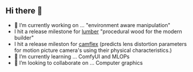 ## Hi there 👋

<!--
**pinkwerks/pinkwerks** is a ✨ _special_ ✨ repository because its `README.md` (this file) appears on your GitHub profile.

Here are some ideas to get you started:
-->

- 🔭 I’m currently working on ... "environment aware manipulation"
- I hit a release milestone for [lumber](http://github.com/pinkwerks/lumber) "procedural wood for the modern builder"
- I hit a release mileston for [camflex](http://github.com/pinkwerks/camflex) (predicts lens distortion parameters for motion picture camera's using their physical characteristics.)
- 🌱 I’m currently learning ...
ComfyUI and MLOPs
- 👯 I’m looking to collaborate on ...
Computer graphics

<!--
- 🤔 I’m looking for help with ...
- 💬 Ask me about ...
- 📫 How to reach me: ...
- 😄 Pronouns: ...
- ⚡ Fun fact: ...
-->
